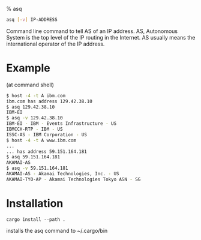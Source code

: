 % asq
```bash
asq [-v] IP-ADDRESS
```

Command line command to tell AS of an IP address.
AS, Autonomous System is the top level of the IP
routing in the Internet.
AS usually means the international operator of the IP address.

# Example

(at command shell)
```bash
$ host -4 -t A ibm.com
ibm.com has address 129.42.38.10
$ asq 129.42.38.10
IBM-EI
$ asq -v 129.42.38.10
IBM-EI - IBM - Events Infrastructure - US
IBMCCH-RTP - IBM - US
ISSC-AS - IBM Corporation - US
$ host -4 -t A www.ibm.com
...
... has address 59.151.164.181
$ asq 59.151.164.181
AKAMAI-AS
$ asq -v 59.151.164.181
AKAMAI-AS - Akamai Technologies, Inc. - US
AKAMAI-TYO-AP - Akamai Technologies Tokyo ASN - SG
```

# Installation

```cargo install --path .```

installs the asq command to ~/.cargo/bin

